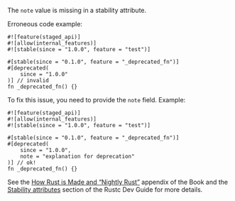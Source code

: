 The `note` value is missing in a stability attribute.

Erroneous code example:

```compile_fail,E0543
#![feature(staged_api)]
#![allow(internal_features)]
#![stable(since = "1.0.0", feature = "test")]

#[stable(since = "0.1.0", feature = "_deprecated_fn")]
#[deprecated(
    since = "1.0.0"
)] // invalid
fn _deprecated_fn() {}
```

To fix this issue, you need to provide the `note` field. Example:

```
#![feature(staged_api)]
#![allow(internal_features)]
#![stable(since = "1.0.0", feature = "test")]

#[stable(since = "0.1.0", feature = "_deprecated_fn")]
#[deprecated(
    since = "1.0.0",
    note = "explanation for deprecation"
)] // ok!
fn _deprecated_fn() {}
```

See the [How Rust is Made and “Nightly Rust”][how-rust-made-nightly] appendix
of the Book and the [Stability attributes][stability-attributes] section of the
Rustc Dev Guide for more details.

[how-rust-made-nightly]: https://doc.rust-lang.org/book/appendix-07-nightly-rust.html
[stability-attributes]: https://rustc-dev-guide.rust-lang.org/stability.html
